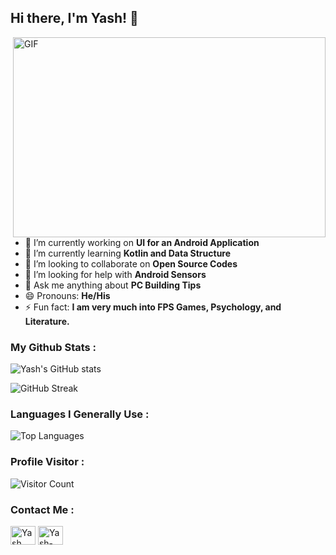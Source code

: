 ## Hi there, I'm Yash! 👋

<img align="right" alt="GIF" src="https://user-images.githubusercontent.com/57872757/129393940-63db4644-578d-4531-9c63-3108ee0c5715.gif" width="500" height="320" /></br>

- 🔭 I’m currently working on <b>UI for an Android Application</b>
- 🌱 I’m currently learning <b>Kotlin and Data Structure</b>
- 👯 I’m looking to collaborate on <b>Open Source Codes</b>
- 🤔 I’m looking for help with <b>Android Sensors</b>
- 💬 Ask me anything about <b>PC Building Tips</b>
- 😄 Pronouns: <b>He/His</b>
- ⚡ Fun fact: <b>I am very much into FPS Games, Psychology, and Literature.</b>

### My Github Stats :
![Yash's GitHub stats](https://github-readme-stats.vercel.app/api?username=Yash-Raj-Singh&count_private=true&show_icons=true&theme=radical)

![GitHub Streak](https://github-readme-streak-stats.herokuapp.com/?user=Yash-Raj-Singh&theme=radical)

### Languages I Generally Use :
![Top Languages](https://github-readme-stats.vercel.app/api/top-langs/?username=Yash-Raj-Singh&theme=radical)

### Profile Visitor :
![Visitor Count](https://profile-counter.glitch.me/{Yash-Raj-Singh}/count.svg)

### Contact Me : 
<a href="https://www.instagram.com/chargedpositive" target="blank"><img align="center" src="https://raw.githubusercontent.com/rahuldkjain/github-profile-readme-generator/master/src/images/icons/Social/instagram.svg" alt="Yash" height="30" width="40" /></a>
<a href="https://www.linkedin.com/in/yash-raj-singh-618385191/" target="blank"><img align="center" src="https://raw.githubusercontent.com/rahuldkjain/github-profile-readme-generator/master/src/images/icons/Social/linked-in-alt.svg" alt="Yash-Raj-Singh" height="30" width="40" /></a>
